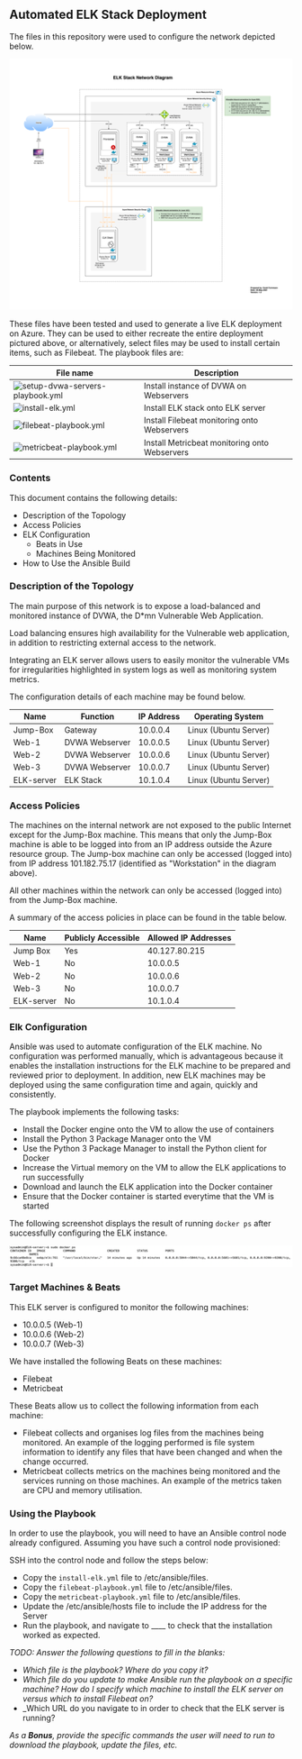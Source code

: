 ## Automated ELK Stack Deployment

The files in this repository were used to configure the network depicted below.

![ELK stack network diagram](/Diagrams/ELK_stack_network.png)

These files have been tested and used to generate a live ELK deployment on Azure. They can be used to either recreate the entire deployment pictured above, or alternatively, select files may be used to install certain items, such as Filebeat. The playbook files are:

| File name     | Description                   |
|---------------|-------------------------------|
| ![setup-dvwa-servers-playbook.yml](/Ansible/setup-dvwa-servers-playbook.yml) | Install instance of DVWA on Webservers |
| ![install-elk.yml](/Ansible/install-elk.yml) | Install ELK stack onto ELK server |
| ![filebeat-playbook.yml](/Ansible/filebeat-playbook.yml) | Install Filebeat monitoring onto Webservers |
| ![metricbeat-playbook.yml](/Ansible/metricbeat-playbook.yml) | Install Metricbeat monitoring onto Webservers |

### Contents
This document contains the following details:
- Description of the Topology
- Access Policies
- ELK Configuration
  - Beats in Use
  - Machines Being Monitored
- How to Use the Ansible Build


### Description of the Topology

The main purpose of this network is to expose a load-balanced and monitored instance of DVWA, the D*mn Vulnerable Web Application.

Load balancing ensures high availability for the Vulnerable web application, in addition to restricting external access to the network.

Integrating an ELK server allows users to easily monitor the vulnerable VMs for irregularities highlighted in system logs as well as monitoring system metrics.

The configuration details of each machine may be found below.

| Name     | Function | IP Address | Operating System |
|----------|----------|------------|------------------|
| Jump-Box | Gateway  | 10.0.0.4 | Linux (Ubuntu Server) |
| Web-1    | DVWA Webserver | 10.0.0.5 | Linux (Ubuntu Server) |
| Web-2    | DVWA Webserver | 10.0.0.6 | Linux (Ubuntu Server) |
| Web-3    | DVWA Webserver | 10.0.0.7 | Linux (Ubuntu Server) |
| ELK-server | ELK Stack | 10.1.0.4 | Linux (Ubuntu Server) |

### Access Policies

The machines on the internal network are not exposed to the public Internet except for the Jump-Box machine. This means that only the Jump-Box machine is able to be logged into from an IP address outside the Azure resource group. The Jump-box machine can only be accessed (logged into) from IP address 101.182.75.17 (identified as "Workstation" in the diagram above).

All other machines within the network can only be accessed (logged into) from the Jump-Box machine.

A summary of the access policies in place can be found in the table below.

| Name     | Publicly Accessible | Allowed IP Addresses |
|----------|---------------------|----------------------|
| Jump Box | Yes                 | 40.127.80.215        |
| Web-1    | No                  | 10.0.0.5             |
| Web-2    | No                  | 10.0.0.6             |
| Web-3    | No                  | 10.0.0.7             |
| ELK-server | No                  | 10.1.0.4             |

### Elk Configuration

Ansible was used to automate configuration of the ELK machine. No configuration was performed manually, which is advantageous because it enables the installation instructions for the ELK machine to be prepared and reviewed prior to deployment. In addition, new ELK machines may be deployed using the same configuration time and again, quickly and consistently.

The playbook implements the following tasks:
- Install the Docker engine onto the VM to allow the use of containers
- Install the Python 3 Package Manager onto the VM
- Use the Python 3 Package Manager to install the Python client for Docker
- Increase the Virtual memory on the VM to allow the ELK applications to run successfully
- Download and launch the ELK application into the Docker container
- Ensure that the Docker container is started everytime that the VM is started

The following screenshot displays the result of running `docker ps` after successfully configuring the ELK instance.

![Screenshot of docker ps output](/Diagrams/sudo_docker_ps.png)

### Target Machines & Beats
This ELK server is configured to monitor the following machines:
- 10.0.0.5 (Web-1)
- 10.0.0.6 (Web-2)
- 10.0.0.7 (Web-3)

We have installed the following Beats on these machines:
- Filebeat
- Metricbeat

These Beats allow us to collect the following information from each machine:
- Filebeat collects and organises log files from the machines being monitored. An example of the logging performed is file system information to identify any files that have been changed and when the change occurred.
- Metricbeat collects metrics on the machines being monitored and the services running on those machines. An example of the metrics taken are CPU and memory utilisation.

### Using the Playbook
In order to use the playbook, you will need to have an Ansible control node already configured. Assuming you have such a control node provisioned: 

SSH into the control node and follow the steps below:
- Copy the `install-elk.yml` file to /etc/ansible/files.
- Copy the `filebeat-playbook.yml` file to /etc/ansible/files.
- Copy the `metricbeat-playbook.yml` file to /etc/ansible/files.
- Update the /etc/ansible/hosts file to include the IP address for the Server
- Run the playbook, and navigate to ____ to check that the installation worked as expected.

_TODO: Answer the following questions to fill in the blanks:_
- _Which file is the playbook? Where do you copy it?_
- _Which file do you update to make Ansible run the playbook on a specific machine? How do I specify which machine to install the ELK server on versus which to install Filebeat on?_
- _Which URL do you navigate to in order to check that the ELK server is running?

_As a **Bonus**, provide the specific commands the user will need to run to download the playbook, update the files, etc._
